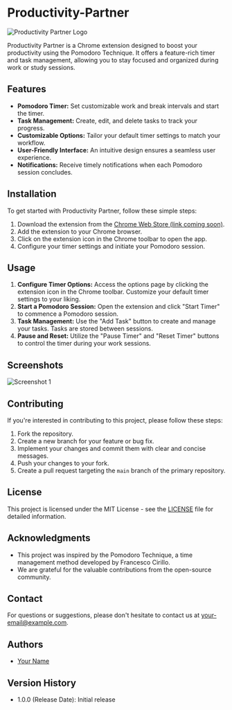 # Productivity-Partner

![Productivity Partner Logo](icon.png)

Productivity Partner is a Chrome extension designed to boost your productivity using the Pomodoro Technique. It offers a feature-rich timer and task management, allowing you to stay focused and organized during work or study sessions.

## Features

- **Pomodoro Timer:** Set customizable work and break intervals and start the timer.
- **Task Management:** Create, edit, and delete tasks to track your progress.
- **Customizable Options:** Tailor your default timer settings to match your workflow.
- **User-Friendly Interface:** An intuitive design ensures a seamless user experience.
- **Notifications:** Receive timely notifications when each Pomodoro session concludes.

## Installation

To get started with Productivity Partner, follow these simple steps:

1. Download the extension from the [Chrome Web Store (link coming soon)](https://chrome.google.com/webstore).
2. Add the extension to your Chrome browser.
3. Click on the extension icon in the Chrome toolbar to open the app.
4. Configure your timer settings and initiate your Pomodoro session.

## Usage

1. **Configure Timer Options:** Access the options page by clicking the extension icon in the Chrome toolbar. Customize your default timer settings to your liking.
2. **Start a Pomodoro Session:** Open the extension and click "Start Timer" to commence a Pomodoro session.
3. **Task Management:** Use the "Add Task" button to create and manage your tasks. Tasks are stored between sessions.
4. **Pause and Reset:** Utilize the "Pause Timer" and "Reset Timer" buttons to control the timer during your work sessions.

## Screenshots

![Screenshot 1](/screenshots/screenshot1.png)

## Contributing

If you're interested in contributing to this project, please follow these steps:

1. Fork the repository.
2. Create a new branch for your feature or bug fix.
3. Implement your changes and commit them with clear and concise messages.
4. Push your changes to your fork.
5. Create a pull request targeting the `main` branch of the primary repository.

## License

This project is licensed under the MIT License - see the [LICENSE](LICENSE) file for detailed information.

## Acknowledgments

- This project was inspired by the Pomodoro Technique, a time management method developed by Francesco Cirillo.
- We are grateful for the valuable contributions from the open-source community.

## Contact

For questions or suggestions, please don't hesitate to contact us at [your-email@example.com](mailto:your-email@example.com).

## Authors

- [Your Name](https://github.com/your-github-username)

## Version History

- 1.0.0 (Release Date): Initial release

